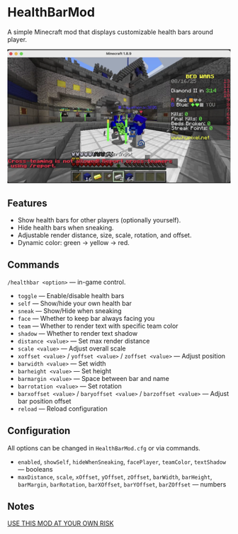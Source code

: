 # HealthBarMod

A simple Minecraft mod that displays customizable health bars around player.

![showcase](./img/showcase1.png)

## Features

* Show health bars for other players (optionally yourself).
* Hide health bars when sneaking.
* Adjustable render distance, size, scale, rotation, and offset.
* Dynamic color: green → yellow → red.

## Commands

`/healthbar <option>` — in-game control.

* `toggle` — Enable/disable health bars
* `self` — Show/hide your own health bar
* `sneak` — Show/Hide when sneaking
* `face` — Whether to keep bar always facing you
* `team` — Whether to render text with specific team color
* `shadow` — Whether to render text shadow
* `distance <value>` — Set max render distance
* `scale <value>` — Adjust overall scale
* `xoffset <value>` / `yoffset <value>` / `zoffset <value>` — Adjust position
* `barwidth <value>` — Set width
* `barheight <value>` — Set height
* `barmargin <value>` — Space between bar and name
* `barrotation <value>` — Set rotation
* `barxoffset <value>` / `baryoffset <value>` / `barzoffset <value>` — Adjust bar position offset
* `reload` — Reload configuration

## Configuration

All options can be changed in `HealthBarMod.cfg` or via commands.

* `enabled`, `showSelf`, `hideWhenSneaking`, `facePlayer`, `teamColor`, `textShadow` — booleans
* `maxDistance`, `scale`, `xOffset`, `yOffset`, `zOffset`, `barWidth`, `barHeight`, `barMargin`, `barRotation`, `barXOffset`, `barYOffset`, `barZOffset` — numbers

## Notes

[USE THIS MOD AT YOUR OWN RISK](https://support.hypixel.net/hc/en-us/articles/6472550754962-Hypixel-Allowed-Modifications)